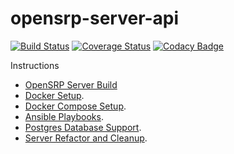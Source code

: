 # opensrp-server-api
[![Build Status](https://travis-ci.org/OpenSRP/opensrp-server-interface.svg?branch=master)](https://travis-ci.org/OpenSRP/opensrp-server-interface) [![Coverage Status](https://coveralls.io/repos/github/OpenSRP/opensrp-server-api/badge.svg)](https://coveralls.io/github/OpenSRP/opensrp-server-interface) [![Codacy Badge](https://api.codacy.com/project/badge/Grade/640e857cfda44861911802ce43bec49d)](https://www.codacy.com/app/OpenSRP/opensrp-server-interface?utm_source=github.com&amp;utm_medium=referral&amp;utm_content=OpenSRP/opensrp-server-interface&amp;utm_campaign=Badge_Grade)

Instructions

* [OpenSRP Server Build](https://smartregister.atlassian.net/wiki/display/Documentation/OpenSRP+Server+Build) 
* [Docker Setup](https://smartregister.atlassian.net/wiki/display/Documentation/Docker+Setup).
* [Docker Compose Setup](https://smartregister.atlassian.net/wiki/spaces/Documentation/pages/52690976/Docker+Compose+Setup).
* [Ansible Playbooks](https://smartregister.atlassian.net/wiki/spaces/Documentation/pages/540901377/Ansible+Playbooks).
* [Postgres Database Support](https://smartregister.atlassian.net/wiki/spaces/Documentation/pages/251068417/Postgres+Database+Support+as+Main+Datastore).
* [Server Refactor and Cleanup](https://smartregister.atlassian.net/wiki/spaces/Documentation/pages/562659330/OpenSRP+Server+Refactor+and+Clean+up).
